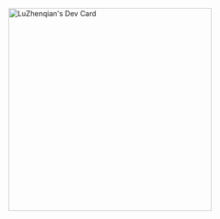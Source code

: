 <a href="https://app.daily.dev/LuZhenqian"><img src="https://api.daily.dev/devcards/766321ab05d5474d8e35c9acf750251f.png?r=ih4" width="400" alt="LuZhenqian's Dev Card"/></a>